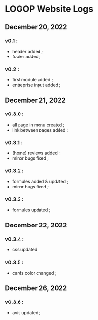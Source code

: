 <!--README.md-->

# LOGOP Website Logs

## December 20, 2022

### v0.1 :

- header added ;
- footer added ;

### v0.2 :

- first module added ;
- entreprise input added ;

## December 21, 2022

### v0.3.0 :

- all page in menu created ;
- link between pages added ;

### v0.3.1 :

- (home) reviews added ;
- minor bugs fixed ;

### v0.3.2 :

- formules added & updated ;
- minor bugs fixed ;

### v0.3.3 :

- formules updated ;

## December 22, 2022

### v0.3.4 :

- css updated ;

### v0.3.5 : 

- cards color changed ;

## December 26, 2022

### v0.3.6 : 

- avis updated ;